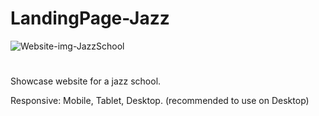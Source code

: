 # LandingPage-Jazz
![Website-img-JazzSchool](https://github.com/ApenasUmBaka/LandingPage-Jazz/assets/86202392/b1ffee6c-6113-4319-a08d-8301494be34d)
#
Showcase website for a jazz school.

Responsive: Mobile, Tablet, Desktop. (recommended to use on Desktop)
